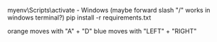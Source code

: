 myenv\Scripts\activate - Windows (maybe forward slash "/" works in windows terminal?)
pip install -r requirements.txt

orange moves with "A" + "D"
blue moves with "LEFT" + "RIGHT"